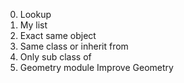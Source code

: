 0. Lookup
1. My list
2. Exact same object
3. Same class or inherit from
4. Only sub class of
5. Geometry module
Improve Geometry
